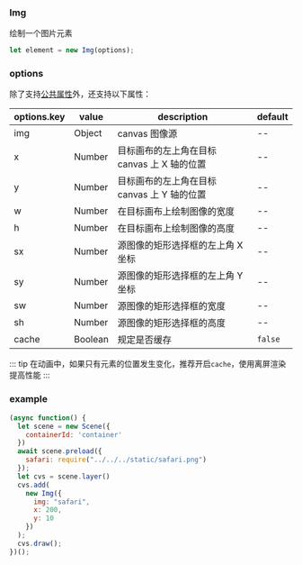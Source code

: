 ### Img

绘制一个图片元素

```js
let element = new Img(options);
```

### options

除了支持[公共属性](/docs/element.html#options)外，还支持以下属性：

| options.key | value   | description                                 | default |
| ----------- | ------- | ------------------------------------------- | ------- |
| img         | Object  | canvas 图像源                               | --      |
| x           | Number  | 目标画布的左上角在目标 canvas 上 X 轴的位置 | --      |
| y           | Number  | 目标画布的左上角在目标 canvas 上 Y 轴的位置 | --      |
| w           | Number  | 在目标画布上绘制图像的宽度                  | --      |
| h           | Number  | 在目标画布上绘制图像的高度                  | --      |
| sx          | Number  | 源图像的矩形选择框的左上角 X 坐标           | --      |
| sy          | Number  | 源图像的矩形选择框的左上角 Y 坐标           | --      |
| sw          | Number  | 源图像的矩形选择框的宽度                    | --      |
| sh          | Number  | 源图像的矩形选择框的高度                    | --      |
| cache       | Boolean | 规定是否缓存                                | `false` |

::: tip
在动画中，如果只有元素的位置发生变化，推荐开启`cache`，使用离屏渲染提高性能
:::

### example

```js
(async function() {
  let scene = new Scene({
    containerId: 'container'
  })
  await scene.preload({
    safari: require("../../../static/safari.png")
  });
  let cvs = scene.layer()
  cvs.add(
    new Img({
      img: "safari",
      x: 200,
      y: 10
    })
  );
  cvs.draw();
})();
```

<ClientOnly><c-img></c-img></ClientOnly>
